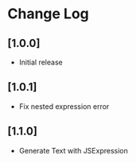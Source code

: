 # Change Log

## [1.0.0]

- Initial release

## [1.0.1]

- Fix nested expression error

## [1.1.0]

- Generate Text with JSExpression